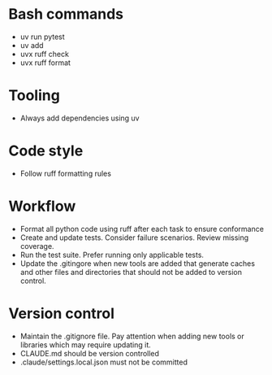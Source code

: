 # Bash commands
- uv run pytest
- uv add
- uvx ruff check
- uvx ruff format

# Tooling
- Always add dependencies using uv

# Code style
- Follow ruff formatting rules

# Workflow
- Format all python code using ruff after each task to ensure conformance
- Create and update tests. Consider failure scenarios. Review missing coverage.
- Run the test suite. Prefer running only applicable tests.
- Update the .gitingore when new tools are added that generate caches and other files and directories that should not be added to version control.

# Version control
- Maintain the .gitignore file. Pay attention when adding new tools or libraries which may require updating it.
- CLAUDE.md should be version controlled
- .claude/settings.local.json must not be committed